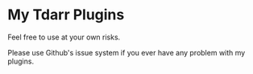 # My Tdarr Plugins

Feel free to use at your own risks.

Please use Github's issue system if you ever have any problem with my plugins.
